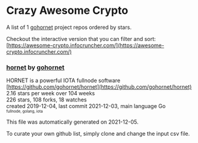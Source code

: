 # Crazy Awesome Crypto
A list of 1 [gohornet](https://github.com/gohornet) project repos ordered by stars.  

Checkout the interactive version that you can filter and sort: 
[https://awesome-crypto.infocruncher.com/](https://awesome-crypto.infocruncher.com/)  


### [hornet](https://github.com/gohornet/hornet) by [gohornet](https://github.com/gohornet)  
HORNET is a powerful IOTA fullnode software  
[https://github.com/gohornet/hornet](https://github.com/gohornet/hornet)  
2.16 stars per week over 104 weeks  
226 stars, 108 forks, 18 watches  
created 2019-12-04, last commit 2021-12-03, main language Go  
<sub><sup>fullnode, golang, iota</sup></sub>


This file was automatically generated on 2021-12-05.  

To curate your own github list, simply clone and change the input csv file.  